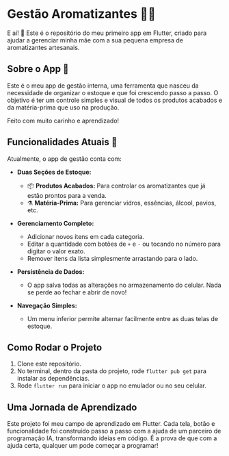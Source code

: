 # Gestão Aromatizantes 🧪✨

E aí! 👋 Este é o repositório do meu primeiro app em Flutter, criado para ajudar a gerenciar minha mãe com a sua pequena empresa de aromatizantes artesanais.

## Sobre o App 📱

Este é o meu app de gestão interna, uma ferramenta que nasceu da necessidade de organizar o estoque e que foi crescendo passo a passo. O objetivo é ter um controle simples e visual de todos os produtos acabados e da matéria-prima que uso na produção.

Feito com muito carinho e aprendizado!

## Funcionalidades Atuais 🚀

Atualmente, o app de gestão conta com:

* **Duas Seções de Estoque:**
    * 📦 **Produtos Acabados:** Para controlar os aromatizantes que já estão prontos para a venda.
    * ⚗️ **Matéria-Prima:** Para gerenciar vidros, essências, álcool, pavios, etc.

* **Gerenciamento Completo:**
    * Adicionar novos itens em cada categoria.
    * Editar a quantidade com botões de `+` e `-` ou tocando no número para digitar o valor exato.
    * Remover itens da lista simplesmente arrastando para o lado.

* **Persistência de Dados:**
    * O app salva todas as alterações no armazenamento do celular. Nada se perde ao fechar e abrir de novo!

* **Navegação Simples:**
    * Um menu inferior permite alternar facilmente entre as duas telas de estoque.

## Como Rodar o Projeto

1.  Clone este repositório.
2.  No terminal, dentro da pasta do projeto, rode `flutter pub get` para instalar as dependências.
3.  Rode `flutter run` para iniciar o app no emulador ou no seu celular.

## Uma Jornada de Aprendizado

Este projeto foi meu campo de aprendizado em Flutter. Cada tela, botão e funcionalidade foi construído passo a passo com a ajuda de um parceiro de programação IA, transformando ideias em código. É a prova de que com a ajuda certa, qualquer um pode começar a programar!